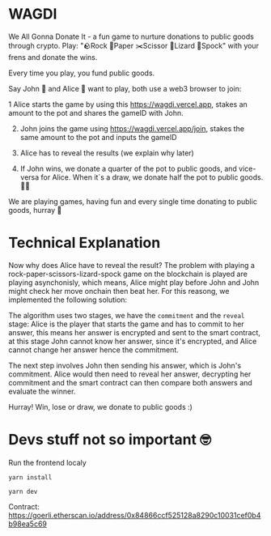 # WAGDI

We All Gonna Donate It - a fun game to nurture donations to public goods through crypto. Play: "🪨Rock 📜Paper ✂️Scissor 🦎Lizard 🖖Spock" with your frens and donate the wins.

Every time you play, you fund public goods. 

Say John 🕺 and Alice 💃 want to play, both use a web3 browser to join:

1 Alice starts the game by using this https://wagdi.vercel.app, stakes an amount to the pot and shares the gameID with John.

2. John joins the game using https://wagdi.vercel.app/join, stakes the same amount to the pot and inputs the gameID

3. Alice has to reveal the results (we explain why later)

4. If John wins, we donate a quarter of the pot to public goods, and vice-versa for Alice. When it´s a draw, we donate half the pot to public goods. 👼👼

We are playing games, having fun and every single time donating to public goods, hurray 🎉


# Technical Explanation 
Now why does Alice have to reveal the result?
The problem with playing a rock-paper-scissors-lizard-spock game on the blockchain is played are playing asynchonisly, which means, Alice might play before John and John might check her move onchain then beat her. For this reasong, we implemented the following solution:

The algorithm uses two stages, we have the `commitment` and the `reveal` stage:
Alice is the player that starts the game and has to commit to her answer, this means her answer is encrypted and sent to the smart contract, at this stage John cannot know her answer, since it's encrypted, and Alice cannot change her answer hence the commitment.

The next step involves John then sending his answer, which is John's commitment.
Alice would then need to reveal her answer, decrypting her commitment and the smart contract can then compare both answers and evaluate the winner.

Hurray! Win, lose or draw, we donate to public goods :)


# Devs stuff not so important 🤓
Run the frontend localy
```
yarn install

yarn dev
```

Contract:
https://goerli.etherscan.io/address/0x84866ccf525128a8290c10031cef0b4b98ea5c69 

